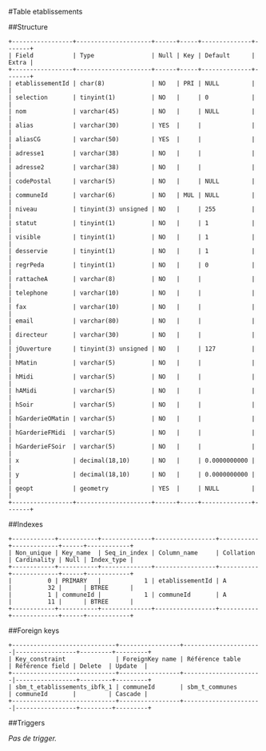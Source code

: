 #Table etablissements

##Structure

    +-----------------+---------------------+------+-----+--------------+-------+
    | Field           | Type                | Null | Key | Default      | Extra |
    +-----------------+---------------------+------+-----+--------------+-------+
    | etablissementId | char(8)             | NO   | PRI | NULL         |       |
    | selection       | tinyint(1)          | NO   |     | 0            |       |
    | nom             | varchar(45)         | NO   |     | NULL         |       |
    | alias           | varchar(30)         | YES  |     |              |       |
    | aliasCG         | varchar(50)         | YES  |     |              |       |
    | adresse1        | varchar(38)         | NO   |     |              |       |
    | adresse2        | varchar(38)         | NO   |     |              |       |
    | codePostal      | varchar(5)          | NO   |     | NULL         |       |
    | communeId       | varchar(6)          | NO   | MUL | NULL         |       |
    | niveau          | tinyint(3) unsigned | NO   |     | 255          |       |
    | statut          | tinyint(1)          | NO   |     | 1            |       |
    | visible         | tinyint(1)          | NO   |     | 1            |       |
    | desservie       | tinyint(1)          | NO   |     | 1            |       |
    | regrPeda        | tinyint(1)          | NO   |     | 0            |       |
    | rattacheA       | varchar(8)          | NO   |     |              |       |
    | telephone       | varchar(10)         | NO   |     |              |       |
    | fax             | varchar(10)         | NO   |     |              |       |
    | email           | varchar(80)         | NO   |     |              |       |
    | directeur       | varchar(30)         | NO   |     |              |       |
    | jOuverture      | tinyint(3) unsigned | NO   |     | 127          |       |
    | hMatin          | varchar(5)          | NO   |     |              |       |
    | hMidi           | varchar(5)          | NO   |     |              |       |
    | hAMidi          | varchar(5)          | NO   |     |              |       |
    | hSoir           | varchar(5)          | NO   |     |              |       |
    | hGarderieOMatin | varchar(5)          | NO   |     |              |       |
    | hGarderieFMidi  | varchar(5)          | NO   |     |              |       |
    | hGarderieFSoir  | varchar(5)          | NO   |     |              |       |
    | x               | decimal(18,10)      | NO   |     | 0.0000000000 |       |
    | y               | decimal(18,10)      | NO   |     | 0.0000000000 |       |
    | geopt           | geometry            | YES  |     | NULL         |       |
    +-----------------+---------------------+------+-----+--------------+-------+

##Indexes

    +------------+-----------+--------------+-----------------+-----------+-------------+------+------------+
    | Non_unique | Key_name  | Seq_in_index | Column_name     | Collation | Cardinality | Null | Index_type |
    +------------+-----------+--------------+-----------------+-----------+-------------+------+------------+
    |          0 | PRIMARY   |            1 | etablissementId | A         |          32 |      | BTREE      |
    |          1 | communeId |            1 | communeId       | A         |          11 |      | BTREE      |
    +------------+-----------+--------------+-----------------+-----------+-------------+------+------------+

##Foreign keys

    +-----------------------------+-----------------+----------------------|-----------------+---------+---------+
    | Key_constraint              | ForeignKey name | Référence table      | Référence field | Delete  | Update  |
    +-----------------------------+-----------------+----------------------|-----------------+---------+---------+
    | sbm_t_etablissements_ibfk_1 | communeId       | sbm_t_communes       | communeId       |         | Cascade |
    +-----------------------------+-----------------+----------------------|-----------------+---------+---------+

##Triggers

_Pas de trigger._

